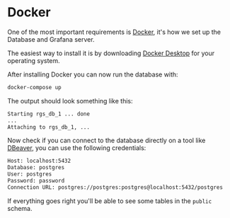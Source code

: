 # Docker

One of the most important requirements is [Docker](https://docs.docker.com/), it's how we set up the Database and Grafana server.

The easiest way to install it is by downloading [Docker Desktop](https://www.docker.com/products/docker-desktop) for your operating system.

After installing Docker you can now run the database with:

```sh
docker-compose up
```

The output should look something like this:

```txt
Starting rgs_db_1 ... done
...
Attaching to rgs_db_1, ...
```

Now check if you can connect to the database directly on a tool like [DBeaver](https://dbeaver.io/), you can use the following credentials:

```txt
Host: localhost:5432
Database: postgres
User: postgres
Password: password
Connection URL: postgres://postgres:postgres@localhost:5432/postgres
```

If everything goes right you'll be able to see some tables in the `public` schema.